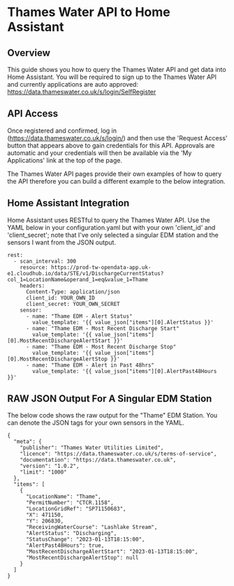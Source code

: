 # Thames Water API to Home Assistant
## Overview

This guide shows you how to query the Thames Water API and get data into Home Assistant. You will be required to sign up to the Thames Water API and currently applications are auto approved: https://data.thameswater.co.uk/s/login/SelfRegister

## API Access
Once registered and confirmed, log in (https://data.thameswater.co.uk/s/login/) and then use the 'Request Access' button that appears above to gain credentials for this API. Approvals are automatic and your credentials will then be available via the 'My Applications' link at the top of the page.

The Thames Water API pages provide their own examples of how to query the API therefore you can build a different example to the below integration.

## Home Assistant Integration
Home Assistant uses RESTful to query the Thames Water API. Use the YAML below in your configuration.yaml but with your own 'client_id' and 'client_secret'; note that I've only selected a singular EDM station and the sensors I want from the JSON output.

```
rest:
  - scan_interval: 300
    resource: https://prod-tw-opendata-app.uk-e1.cloudhub.io/data/STE/v1/DischargeCurrentStatus?col_1=LocationName&operand_1=eq&value_1=Thame
    headers:
      Content-Type: application/json
      client_id: YOUR_OWN_ID
      client_secret: YOUR_OWN_SECRET
    sensor:
      - name: "Thame EDM - Alert Status"
        value_template: '{{ value_json["items"][0].AlertStatus }}'
      - name: "Thame EDM - Most Recent Discharge Start"
        value_template: '{{ value_json["items"][0].MostRecentDischargeAlertStart }}'
      - name: "Thame EDM - Most Recent Discharge Stop"
        value_template: '{{ value_json["items"][0].MostRecentDischargeAlertStop }}'
      - name: "Thame EDM - Alert in Past 48hrs"
        value_template: '{{ value_json["items"][0].AlertPast48Hours }}'
```

## RAW JSON Output For A Singular EDM Station
The below code shows the raw output for the "Thame" EDM Station. You can denote the JSON tags for your own sensors in the YAML.
```
{
  "meta": {
    "publisher": "Thames Water Utilities Limited",
    "licence": "https://data.thameswater.co.uk/s/terms-of-service",
    "documentation": "https://data.thameswater.co.uk",
    "version": "1.0.2",
    "limit": "1000"
  },
  "items": [
    {
      "LocationName": "Thame",
      "PermitNumber": "CTCR.1158",
      "LocationGridRef": "SP71150683",
      "X": 471150,
      "Y": 206830,
      "ReceivingWaterCourse": "Lashlake Stream",
      "AlertStatus": "Discharging",
      "StatusChange": "2023-01-13T18:15:00",
      "AlertPast48Hours": true,
      "MostRecentDischargeAlertStart": "2023-01-13T18:15:00",
      "MostRecentDischargeAlertStop": null
    }
  ]
}
```
